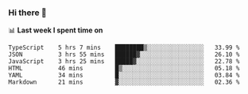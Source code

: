 ### Hi there 👋

<!--
**DBvc/DBvc** is a ✨ _special_ ✨ repository because its `README.md` (this file) appears on your GitHub profile.

Here are some ideas to get you started:

- 🔭 I’m currently working on ...
- 🌱 I’m currently learning ...
- 👯 I’m looking to collaborate on ...
- 🤔 I’m looking for help with ...
- 💬 Ask me about ...
- 📫 How to reach me: ...
- 😄 Pronouns: ...
- ⚡ Fun fact: ...
-->

📊 **Last week I spent time on**
<!--START_SECTION:waka-->

```text
TypeScript    5 hrs 7 mins    ████████▒░░░░░░░░░░░░░░░░   33.99 %
JSON          3 hrs 55 mins   ██████▓░░░░░░░░░░░░░░░░░░   26.10 %
JavaScript    3 hrs 25 mins   █████▓░░░░░░░░░░░░░░░░░░░   22.78 %
HTML          46 mins         █▒░░░░░░░░░░░░░░░░░░░░░░░   05.18 %
YAML          34 mins         █░░░░░░░░░░░░░░░░░░░░░░░░   03.84 %
Markdown      21 mins         ▓░░░░░░░░░░░░░░░░░░░░░░░░   02.36 %
```

<!--END_SECTION:waka-->
